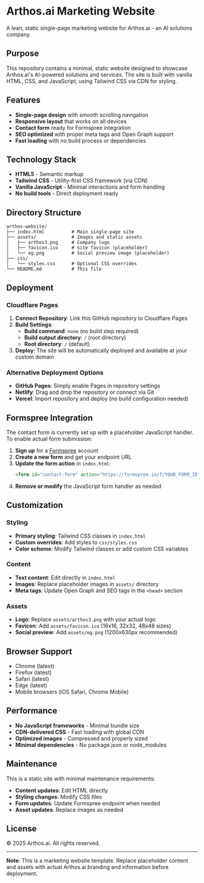 # Arthos.ai Marketing Website

A lean, static single-page marketing website for Arthos.ai - an AI solutions company.

## Purpose

This repository contains a minimal, static website designed to showcase Arthos.ai's AI-powered solutions and services. The site is built with vanilla HTML, CSS, and JavaScript, using Tailwind CSS via CDN for styling.

## Features

- **Single-page design** with smooth scrolling navigation
- **Responsive layout** that works on all devices
- **Contact form** ready for Formspree integration
- **SEO optimized** with proper meta tags and Open Graph support
- **Fast loading** with no build process or dependencies

## Technology Stack

- **HTML5** - Semantic markup
- **Tailwind CSS** - Utility-first CSS framework (via CDN)
- **Vanilla JavaScript** - Minimal interactions and form handling
- **No build tools** - Direct deployment ready

## Directory Structure

```
arthos-website/
├── index.html          # Main single-page site
├── assets/             # Images and static assets
│   ├── arthos3.png     # Company logo
│   ├── favicon.ico     # Site favicon (placeholder)
│   └── og.png          # Social preview image (placeholder)
├── css/
│   └── styles.css      # Optional CSS overrides
└── README.md           # This file
```

## Deployment

### Cloudflare Pages

1. **Connect Repository**: Link this GitHub repository to Cloudflare Pages
2. **Build Settings**:
   - **Build command**: `none` (no build step required)
   - **Build output directory**: `/` (root directory)
   - **Root directory**: `/` (default)
3. **Deploy**: The site will be automatically deployed and available at your custom domain

### Alternative Deployment Options

- **GitHub Pages**: Simply enable Pages in repository settings
- **Netlify**: Drag and drop the repository or connect via Git
- **Vercel**: Import repository and deploy (no build configuration needed)

## Formspree Integration

The contact form is currently set up with a placeholder JavaScript handler. To enable actual form submission:

1. **Sign up** for a [Formspree](https://formspree.io/) account
2. **Create a new form** and get your endpoint URL
3. **Update the form action** in `index.html`:
   ```html
   <form id="contact-form" action="https://formspree.io/f/YOUR_FORM_ID" method="POST">
   ```
4. **Remove or modify** the JavaScript form handler as needed

## Customization

### Styling
- **Primary styling**: Tailwind CSS classes in `index.html`
- **Custom overrides**: Add styles to `css/styles.css`
- **Color scheme**: Modify Tailwind classes or add custom CSS variables

### Content
- **Text content**: Edit directly in `index.html`
- **Images**: Replace placeholder images in `assets/` directory
- **Meta tags**: Update Open Graph and SEO tags in the `<head>` section

### Assets
- **Logo**: Replace `assets/arthos3.png` with your actual logo
- **Favicon**: Add `assets/favicon.ico` (16x16, 32x32, 48x48 sizes)
- **Social preview**: Add `assets/og.png` (1200x630px recommended)

## Browser Support

- Chrome (latest)
- Firefox (latest)
- Safari (latest)
- Edge (latest)
- Mobile browsers (iOS Safari, Chrome Mobile)

## Performance

- **No JavaScript frameworks** - Minimal bundle size
- **CDN-delivered CSS** - Fast loading with global CDN
- **Optimized images** - Compressed and properly sized
- **Minimal dependencies** - No package.json or node_modules

## Maintenance

This is a static site with minimal maintenance requirements:

- **Content updates**: Edit HTML directly
- **Styling changes**: Modify CSS files
- **Form updates**: Update Formspree endpoint when needed
- **Asset updates**: Replace images as needed

## License

© 2025 Arthos.ai. All rights reserved.

---

**Note**: This is a marketing website template. Replace placeholder content and assets with actual Arthos.ai branding and information before deployment.
